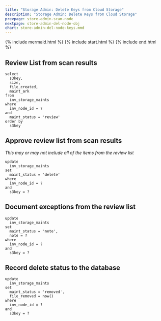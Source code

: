 ```yaml
---
title: "Storage Admin: Delete Keys from Cloud Storage"
description: "Storage Admin: Delete Keys from Cloud Storage"
prevpage: store-admin-scan-node
nextpage: store-admin-del-node-obj
chart: store-admin-del-node-keys.mmd
---
```


{% include mermaid.html %}
{% include start.html %}
{% include end.html %}

## Review List from scan results

```
select
  s3key,
  size,
  file_created,
  maint_ark
from
  inv_storage_maints
where
  inv_node_id = ?
and
  maint_status = 'review'
order by
  s3key
```

## Approve review list from scan results
_This may or may not include all of the items from the review list_

```
update
  inv_storage_maints
set 
  maint_status = 'delete'
where
  inv_node_id = ?
and
  s3key = ?
```

## Document exceptions from the review list

```
update
  inv_storage_maints
set 
  maint_status = 'note',
  note = ?
where
  inv_node_id = ?
and
  s3key = ?
```

## Record delete status to the database

```
update
  inv_storage_maints
set 
  maint_status = 'removed',
  file_removed = now()
where
  inv_node_id = ?
and
  s3key = ?
```